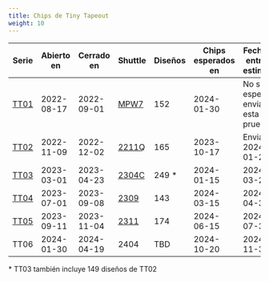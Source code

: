 ```yaml
---
title: Chips de Tiny Tapeout
weight: 10
---
```


| Serie              | Abierto en | Cerrado en | Shuttle                                      | Diseños | Chips esperados en | Fecha de entrega estimada       |
| ------------------ | -----------| ---------- | -------------------------------------------- | ------- | ------------------ | ------------------------------- |
| [TT01](/runs/tt01) | 2022-08-17 | 2022-09-01 | [MPW7](https://efabless.com/shuttle-status)  | 152     | 2024-01-30         | No se espera enviar esta prueba |
| [TT02](/runs/tt02) | 2022-11-09 | 2022-12-02 | [2211Q](https://efabless.com/shuttle-status) | 165     | 2023-10-17         | Enviado 2024-01-25              |
| [TT03](/runs/tt03) | 2023-03-01 | 2023-04-23 | [2304C](https://efabless.com/shuttle-status) | 249 \*  | 2024-01-15         | 2024-03-28                      |
| [TT04](/runs/tt04) | 2023-07-01 | 2023-09-08 | [2309](https://efabless.com/shuttle-status)  | 143     | 2024-03-15         | 2024-04-30                      |
| [TT05](/runs/tt05) | 2023-09-11 | 2023-11-04 | [2311](https://efabless.com/shuttle-status)  | 174     | 2024-06-15         | 2024-07-30                      |
| TT06               | 2024-01-30 | 2024-04-19 | 2404                                         | TBD     | 2024-10-20         | 2024-11-30                      |

\* TT03 también incluye 149 diseños de TT02
